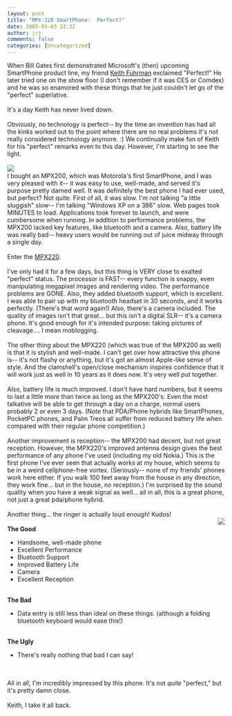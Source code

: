 ```yaml
---
layout: post
title: "MPX-220 SmartPhone:  Perfect?"
date: 2005-03-03 22:32
author: jrj
comments: false
categories: [Uncategorized]
---
```

When Bill Gates first demonstrated Microsoft's (then) upcoming SmartPhone product line, my friend <a href="http://www.mmmblog.com" target="_blank">Keith Fuhrman</a> exclaimed "Perfect!" He later tried one on the show floor (I don't remember if it was CES or Comdex) and he was so enamored with these things that he just couldn't let go of the "perfect" superlative.<br /><br />It's a day Keith has never lived down.<br /><br />Obviously, no technology is perfect-- by the time an invention has had all the kinks worked out to the point where there are no real problems it's not really considered technology anymore.  :)   We continually make fun of Keith for his "perfect" remarks even to this day. However, I'm starting to see the light.<br /><br /><img src="http://www.jrj.org/mpx220_1.jpg" align="left" /><br />I bought an MPX200, which was Motorola's first SmartPhone, and I was very pleased with it-- it was easy to use, well-made, and served it's purpose pretty darned well. It was definitely the best phone I had ever used, but perfect? Not quite. First of all, it was slow. I'm not talking "a little sluggish" slow-- I'm talking "Windows XP on a 386" slow. Web pages took MINUTES to load. Applications took forever to launch, and were cumbersome when running. In addition to performance problems, the MPX200 lacked key features, like bluetooth and a camera. Also, battery life was really bad-- heavy users would be running out of juice midway through a single day.<br /><br />Enter the <a href="http://www.motorola.com/mdirect/hellomoto/experience/mpx220/flash/homepage.shtml" target="_blank">MPX220</a>.<br /><br />I've only had it for a few days, but this thing is VERY close to exalted "perfect" status. The processor is FAST-- every function is snappy, even manipulating megapixel images and rendering video. The performance problems are GONE. Also, they added bluetooth support, which is excellent. I was able to pair up with my bluetooth headset in 30 seconds, and it works perfectly. (There's that word again!) Also, there's a camera included. The quality of images isn't that great... but this isn't a digital SLR-- it's a camera phone. It's good enough for it's intended purpose: taking pictures of cleavage.... I mean moblogging.<br /><br />The other thing about the MPX220 (which was true of the MPX200 as well) is that it is stylish and well-made. I can't get over how attractive this phone is-- it's not flashy or anything, but it's got an almost Apple-like sense of style. And the clamshell's open/close mechanism inspires confidence that it will work just as well in 10 years as it does now. It's very well put together.<br /><br />Also, battery life is much improved. I don't have hard numbers, but it seems to last a little more than twice as long as the MPX200's. Even the most talkative will be able to get through a day on a charge, normal users probably 2 or even 3 days. (Note that PDA/Phone hybrids like SmartPhones, PocketPC phones, and Palm Treos all suffer from reduced battery life when compared with their regular phone competition.)<br /><br />Another improvement is reception-- the MPX200 had decent, but not great reception. However, the MPX220's improved antenna design gives the best performance of any phone I've used (including my old Nokia.) This is the first phone I've ever seen that actually works at my house, which seems to be in a weird cellphone-free vortex. (Seriously-- none of my friends' phones work here either. If you walk 100 feet away from the house in any direction, they work fine... but in the house, no reception.) I'm surprised by the sound quality when you have a weak signal as well... all in all, this is a great phone, not just a great pda/phone hybrid.<br /><br />Another thing... the ringer is actually loud enough!  Kudos!<br /><img src="http://www.jrj.org/mpx220_2.jpg" align="right" /><br />**The Good**<br /><ul><li>Handsome, well-made phone<br /></li><li>Excellent Performance<br /></li><li>Bluetooth Support<br /></li><li>Improved Battery Life<br /></li><li>Camera<br /></li><li>Excellent Reception<br /></li></ul><br />**The Bad**<br /><ul><li>Data entry is still less than ideal on these things. (although a folding bluetooth keyboard would ease this!)<br /></li></ul><br />**The Ugly**<br /><ul><li>There's really nothing that bad I can say!</li></ul><br /><br />All in all, I'm incredibly impressed by this phone. It's not *quite* "perfect," but it's pretty damn close. <br /><br />Keith, I take it all back.
